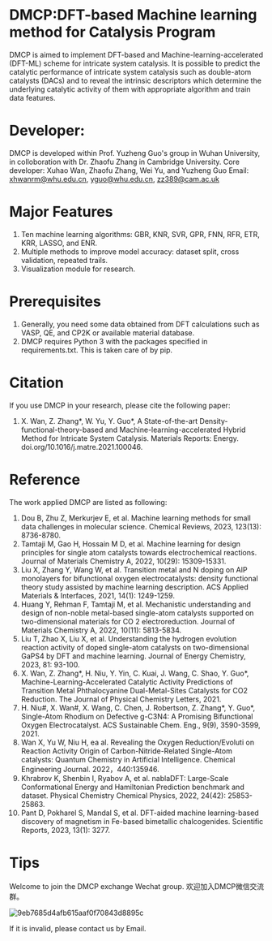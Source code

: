 # DMCP:DFT-based Machine learning method for Catalysis Program
DMCP is aimed to implement DFT-based and Machine-learning-accelerated (DFT-ML) scheme for intricate system catalysis. It is possible to predict the catalytic performance of intricate system catalysis such as double-atom catalysts (DACs) and to reveal the intrinsic descriptors which determine the underlying catalytic activity of them with appropriate algorithm and train data features.
# Developer:
DMCP is developed within Prof. Yuzheng Guo's group in Wuhan University, in colloboration with Dr. Zhaofu Zhang in Cambridge University.
Core developer: Xuhao Wan, Zhaofu Zhang, Wei Yu, and Yuzheng Guo
Email: xhwanrm@whu.edu.cn, yguo@whu.edu.cn, zz389@cam.ac.uk 
# Major Features
1. Ten machine learning algorithms: GBR, KNR, SVR, GPR, FNN, RFR, ETR, KRR, LASSO, and ENR.
2. Multiple methods to improve model accuracy: dataset split, cross validation, repeated trails. 
3. Visualization module for research.
# Prerequisites
1. Generally, you need some data obtained from DFT calculations such as VASP, QE, and CP2K or available material database.
2. DMCP requires Python 3 with the packages specified in requirements.txt. This is taken care of by pip.
# Citation
If you use DMCP in your research, please cite the following paper:
1. X. Wan, Z. Zhang*, W. Yu, Y. Guo*, A State-of-the-art Density-functional-theory-based and Machine-learning-accelerated Hybrid Method for Intricate System Catalysis. Materials Reports: Energy. doi.org/10.1016/j.matre.2021.100046.
# Reference
The work applied DMCP are listed as following:
1. Dou B, Zhu Z, Merkurjev E, et al. Machine learning methods for small data challenges in molecular science. Chemical Reviews, 2023, 123(13): 8736-8780.
2. Tamtaji M, Gao H, Hossain M D, et al. Machine learning for design principles for single atom catalysts towards electrochemical reactions. Journal of Materials Chemistry A, 2022, 10(29): 15309-15331.
3. Liu X, Zhang Y, Wang W, et al. Transition metal and N doping on AlP monolayers for bifunctional oxygen electrocatalysts: density functional theory study assisted by machine learning description. ACS Applied Materials & Interfaces, 2021, 14(1): 1249-1259.
4. Huang Y, Rehman F, Tamtaji M, et al. Mechanistic understanding and design of non-noble metal-based single-atom catalysts supported on two-dimensional materials for CO 2 electroreduction. Journal of Materials Chemistry A, 2022, 10(11): 5813-5834.
5. Liu T, Zhao X, Liu X, et al. Understanding the hydrogen evolution reaction activity of doped single-atom catalysts on two-dimensional GaPS4 by DFT and machine learning. Journal of Energy Chemistry, 2023, 81: 93-100.
6. X. Wan, Z. Zhang*, H. Niu, Y. Yin, C. Kuai, J. Wang, C. Shao, Y. Guo*, Machine-Learning-Accelerated Catalytic Activity Predictions of Transition Metal Phthalocyanine Dual-Metal-Sites Catalysts for CO2 Reduction. The Journal of Physical Chemistry Letters, 2021.
7. H. Niu#, X. Wan#, X. Wang, C. Chen, J. Robertson, Z. Zhang*, Y. Guo*, Single-Atom Rhodium on Defective g-C3N4: A Promising Bifunctional Oxygen Electrocatalyst. ACS Sustainable Chem. Eng., 9(9), 3590-3599, 2021.
8. Wan X, Yu W, Niu H, ea al. Revealing the Oxygen Reduction/Evoluti on Reaction Activity Origin of Carbon-Nitride-Related Single-Atom catalysts: Quantum Chemistry in Artificial Intelligence. Chemical Engineering Journal. 2022，440:135946.
16. Khrabrov K, Shenbin I, Ryabov A, et al. nablaDFT: Large-Scale Conformational Energy and Hamiltonian Prediction benchmark and dataset. Physical Chemistry Chemical Physics, 2022, 24(42): 25853-25863.
17. Pant D, Pokharel S, Mandal S, et al. DFT-aided machine learning-based discovery of magnetism in Fe-based bimetallic chalcogenides. Scientific Reports, 2023, 13(1): 3277.

# Tips
Welcome to join the DMCP exchange Wechat group.
欢迎加入DMCP微信交流群。

![9eb7685d4afb615aaf0f70843d8895c](https://user-images.githubusercontent.com/73831094/146893430-46b61a00-f54d-423f-98b6-a8413216c8d5.jpg)

If it is invalid, please contact us by Email.
